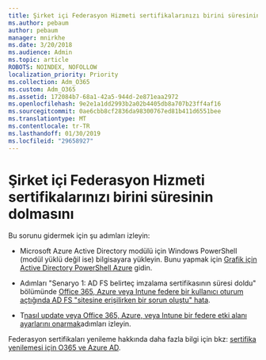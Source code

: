 ```yaml
---
title: Şirket içi Federasyon Hizmeti sertifikalarınızı birini süresinin dolmasını
ms.author: pebaum
author: pebaum
manager: mnirkhe
ms.date: 3/20/2018
ms.audience: Admin
ms.topic: article
ROBOTS: NOINDEX, NOFOLLOW
localization_priority: Priority
ms.collection: Adm_O365
ms.custom: Adm_O365
ms.assetid: 172084b7-68a1-42a5-944d-2e871eaa2972
ms.openlocfilehash: 9e2e1a1dd2993b2a02b4405db8a707b23ff4af16
ms.sourcegitcommit: 0ae6cbb8cf2836da98300767ed81b411d6551bee
ms.translationtype: MT
ms.contentlocale: tr-TR
ms.lasthandoff: 01/30/2019
ms.locfileid: "29658927"
---
```

# <a name="one-of-your-on-premises-federation-service-certificates-is-expiring"></a>Şirket içi Federasyon Hizmeti sertifikalarınızı birini süresinin dolmasını

Bu sorunu gidermek için şu adımları izleyin:
  
- Microsoft Azure Active Directory modülü için Windows PowerShell (modül yüklü değil ise) bilgisayara yükleyin. Bunu yapmak için [Grafik için Active Directory PowerShell Azure](https://docs.microsoft.com/powershell/azure/active-directory/install-adv2?view=azureadps-2.0) gidin.
    
- Adımları "Senaryo 1: AD FS belirteç imzalama sertifikasının süresi doldu" bölümünde [Office 365, Azure veya Intune federe bir kullanıcı oturum açtığında AD FS "sitesine erişilirken bir sorun oluştu" hata](https://support.microsoft.com/help/2713898/there-was-a-problem-accessing-the-site-error-from-ad-fs-when-a-federat).
    
- T[nasıl update veya Office 365, Azure, veya Intune bir federe etki alanı ayarlarını onarmak](https://support.microsoft.com/help/2647048/how-to-update-or-repair-the-settings-of-a-federated-domain-in-office-3)adımları izleyin.
    
Federasyon sertifikaları yenileme hakkında daha fazla bilgi için bkz: [sertifika yenilemesi için O365 ve Azure AD](https://docs.microsoft.com/azure/active-directory/connect/active-directory-aadconnect-o365-certs).
  

